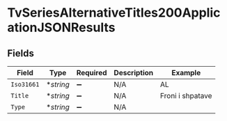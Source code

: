 # TvSeriesAlternativeTitles200ApplicationJSONResults


## Fields

| Field              | Type               | Required           | Description        | Example            |
| ------------------ | ------------------ | ------------------ | ------------------ | ------------------ |
| `Iso31661`         | **string*          | :heavy_minus_sign: | N/A                | AL                 |
| `Title`            | **string*          | :heavy_minus_sign: | N/A                | Froni i shpatave   |
| `Type`             | **string*          | :heavy_minus_sign: | N/A                |                    |